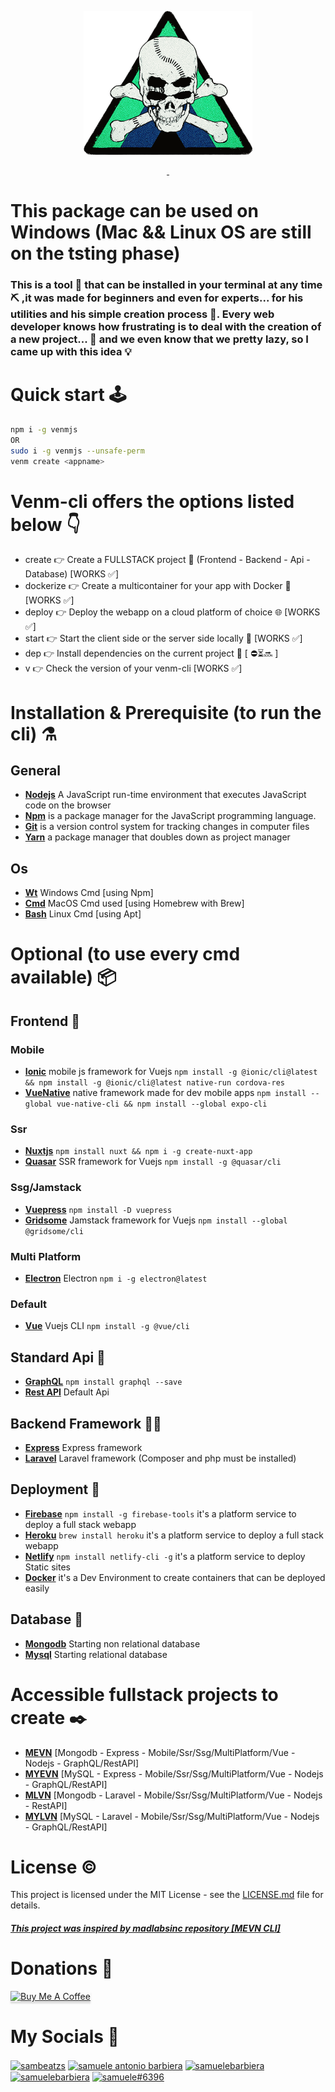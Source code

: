 <p align="center">
<a href="https://samuelebarbiera.github.io/venmjs/"><img src="img/logo.png" width="270px" height="230px"/></a>
</p>
<p align="center">
  <a aria-label="License" href="https://github.com/SamueleBarbiera/Venmjs/blob/0.0.6/LICENSE.md">
    <img alt="" src="https://img.shields.io/npm/l/blitz.svg?style=for-the-badge&labelColor=000000&color=blue">
  </a>
  <a aria-label="NPM version" href="https://www.npmjs.com/package/venmjs">
    <img alt="" src="https://img.shields.io/npm/v/blitz.svg?style=for-the-badge&labelColor=000000&color=E65528">
  </a>
</p>
<h1>This package can be used on Windows (Mac && Linux OS are still on the tsting phase)</h1>
<h3>
This is a tool 🔧 that can be installed in your terminal at any time ⛏️ ,it was made for beginners and even for experts... for his utilities and his simple creation process 🧨. Every web developer knows how frustrating is to deal with the creation of a new project... 👀 and we even know that we pretty lazy, so I came up with this idea 💡
</h3>

# Quick start 🕹️

```bash
npm i -g venmjs 
OR 
sudo i -g venmjs --unsafe-perm
venm create <appname>
```

# Venm-cli offers the options listed below 👇

-   create <appname> 👉 Create a FULLSTACK project 🚀 (Frontend - Backend - Api - Database) [WORKS ✅]
-   dockerize 👉 Create a multicontainer for your app with Docker 🐳 [WORKS ✅]
-   deploy 👉 Deploy the webapp on a cloud platform of choice 🌐 [WORKS ✅]
-   start 👉 Start the client side or the server side locally 🏁 [WORKS ✅]
-   dep 👉 Install dependencies on the current project 🧰 [ ⛔⏳🔜 ]
-   v 👉 Check the version of your venm-cli [WORKS ✅]

# Installation & Prerequisite (to run the cli) ⚗️
## General
-   [**Nodejs**](https://nodejs.org/en/) A JavaScript run-time environment that executes JavaScript code on the browser
-   [**Npm**](https://www.npmjs.com/) is a package manager for the JavaScript programming language.
-   [**Git**](https://git-scm.com/) is a version control system for tracking changes in computer files
-   [**Yarn**](https://yarnpkg.com/getting-started/install) a package manager that doubles down as project manager
## Os
-   [**Wt**](https://www.microsoft.com/it-it/p/windows-terminal/9n0dx20hk701?activetab=pivot:overviewtab) Windows Cmd [using Npm]
-   [**Cmd**](https://brew.sh/) MacOS Cmd used [using Homebrew with Brew] 
-   [**Bash**](https://www.dummies.com/computers/operating-systems/linux/common-linux-commands/) Linux Cmd [using Apt]
 
# Optional (to use every cmd available) 📦

<h2>Frontend 🎱</h2>

### Mobile
-   [**Ionic**](https://quasar.dev/) mobile js framework for Vuejs `npm install -g @ionic/cli@latest && npm install -g @ionic/cli@latest native-run cordova-res` 
-   [**VueNative**](https://vue-native.io/docs/installation.html) native framework made for dev mobile apps `npm install --global vue-native-cli && npm install --global expo-cli`

### Ssr
-   [**Nuxtjs**](https://nuxtjs.org/docs/2.x/get-started/installation) `npm install nuxt && npm i -g create-nuxt-app`
-   [**Quasar**](https://quasar.dev/) SSR framework for Vuejs `npm install -g @quasar/cli`

### Ssg/Jamstack
-   [**Vuepress**]() `npm install -D vuepress`
-   [**Gridsome**](https://gridsome.org/) Jamstack framework for Vuejs `npm install --global @gridsome/cli`

### Multi Platform
-   [**Electron**](https://www.electronjs.org/) Electron `npm i -g electron@latest`

### Default
-   [**Vue**](https://cli.vuejs.org/guide/installation.html) Vuejs  CLI `npm install -g @vue/cli`

## Standard Api 🎯
-   [**GraphQL**](https://graphql.org/graphql-js/) `npm install graphql --save`
-   [**Rest API**](https://it.wikipedia.org/wiki/Representational_State_Transfer) Default Api
  
## Backend Framework 👨‍💻
-   [**Express**](https://expressjs.com/en/starter/installing.html) Express framework
-   [**Laravel**](https://laravel.com/docs/8.x/installation) Laravel framework (Composer and php must be installed)

## Deployment 🚧
-   [**Firebase**](https://firebase.google.com/) `npm install -g firebase-tools` it's a platform service to deploy a full stack webapp
-   [**Heroku**](https://dashboard.heroku.com/) `brew install heroku` it's a platform service to deploy a full stack webapp
-   [**Netlify**](https://www.netlify.com/) `npm install netlify-cli -g` it's a platform service to deploy Static sites
-   [**Docker**](https://www.docker.com/) it's a Dev Environment to create containers that can be deployed easily

## Database 🧱
-   [**Mongodb**](https://www.mongodb.com/) Starting non relational database          
-   [**Mysql**](https://www.mysql.com/) Starting relational database


# Accessible fullstack projects to create ✒️
- [**MEVN**](https://skillcrush.com/blog/front-end-back-end-full-stack/)  [Mongodb - Express - Mobile/Ssr/Ssg/MultiPlatform/Vue - Nodejs - GraphQL/RestAPI]
- [**MYEVN**](https://skillcrush.com/blog/front-end-back-end-full-stack/) [MySQL - Express - Mobile/Ssr/Ssg/MultiPlatform/Vue - Nodejs - GraphQL/RestAPI]
- [**MLVN**](https://skillcrush.com/blog/front-end-back-end-full-stack/)  [Mongodb - Laravel - Mobile/Ssr/Ssg/MultiPlatform/Vue - Nodejs - RestAPI]
- [**MYLVN**](https://skillcrush.com/blog/front-end-back-end-full-stack/) [MySQL - Laravel - Mobile/Ssr/Ssg/MultiPlatform/Vue - Nodejs - GraphQL/RestAPI]

# License ©️

This project is licensed under the MIT License - see the [LICENSE.md](LICENSE.md) file for details.
<h5><a href="https://github.com/madlabsinc/mevn-cli">This project was inspired by madlabsinc repository [MEVN CLI]</a></h5>

# Donations 💸
<p align="left">
  <a href="buymeacoffee.com/?via=samueleb" target="_blank">
    <img src="https://www.buymeacoffee.com/assets/img/custom_images/orange_img.png" alt="Buy Me A Coffee" style="height: 41px !important;width: 174px !important;box-shadow: 0px 3px 2px 0px rgba(190, 190, 190, 0.5) !important;-webkit-box-shadow: 0px 3px 2px 0px rgba(190, 190, 190, 0.5) !important;" >
  </a>
</p>

# My Socials 🤳
<p align="left">
<a href="https://twitter.com/sambeatzs" target="blank"><img align="center" src="https://raw.githubusercontent.com/rahuldkjain/github-profile-readme-generator/master/src/images/icons/Social/twitter.svg" alt="sambeatzs" height="30" width="40" /></a>
<a href="https://www.linkedin.com/in/samuele-antonio-barbiera-bb023320b/" target="blank"><img align="center" src="https://raw.githubusercontent.com/rahuldkjain/github-profile-readme-generator/master/src/images/icons/Social/linked-in-alt.svg" alt="samuele antonio barbiera" height="30" width="40" /></a>
<a href="https://stackoverflow.com/users/16105959" target="blank"><img align="center" src="https://raw.githubusercontent.com/rahuldkjain/github-profile-readme-generator/master/src/images/icons/Social/stack-overflow.svg" alt="samuelebarbiera" height="30" width="40" /></a>
<a href="https://instagram.com/samuelebarbiera" target="blank"><img align="center" src="https://raw.githubusercontent.com/rahuldkjain/github-profile-readme-generator/master/src/images/icons/Social/instagram.svg" alt="samuelebarbiera" height="30" width="40" /></a>
<a href="https://discord.gg/CBsUJtk2" target="blank"><img align="center" src="https://raw.githubusercontent.com/rahuldkjain/github-profile-readme-generator/master/src/images/icons/Social/discord.svg" alt="samuele#6396" height="30" width="40" /></a>
</p>
